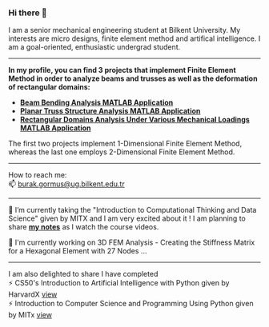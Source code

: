 ### Hi there 👋

I am a senior mechanical engineering student at Bilkent University. My interests are micro designs, finite element method and artifical intelligence. I am a goal-oriented, enthusiastic undergrad student. 

---
**In my profile, you can find 3 projects that implement Finite Element Method in order to analyze beams and trusses as well as the deformation of rectangular domains:**
- [**Beam Bending Analysis MATLAB Application**](https://github.com/MuhammedBurakGormus/BeamBendingAnalysis-MATLAB-Application)
- [**Planar Truss Structure Analysis  MATLAB Application**](https://github.com/MuhammedBurakGormus/PlanarTrussStructureAnalysis-MATLAB-Application)
- [**Rectangular Domains Analysis Under Various Mechanical Loadings MATLAB Application**](https://github.com/MuhammedBurakGormus/2DFiniteElement)

The first two projects implement 1-Dimensional Finite Element Method, whereas the last one employs 2-Dimensional Finite Element Method.

--- 
How to reach me: \
📫 burak.gormus@ug.bilkent.edu.tr 

--- 
🌱 I’m currently taking the "Introduction to Computational Thinking and Data Science" given by MITX and I am very excited about it ! I am planning to share [**my notes**](https://github.com/MuhammedBurakGormus/Intro_to_Computational_Thinking_and_Data_Science) as I watch the course videos.

🌱 I'm currently working on 3D FEM Analysis - Creating the Stiffness Matrix for a Hexagonal Element with 27 Nodes ...

--- 

I am also delighted to share I have completed \
⚡ CS50's Introduction to Artificial Intelligence with Python given by HarvardX [view](https://courses.edx.org/certificates/fadece01b7954accb781645d859bfc22) \
⚡ Introduction to Computer Science and Programming Using Python given by MITx [view](https://courses.edx.org/certificates/ebc3055905384600aebd2d330d7bc94c)


<!--
**MuhammedBurakGormus/MuhammedBurakGormus** is a ✨ _special_ ✨ repository because its `README.md` (this file) appears on your GitHub profile.

Here are some ideas to get you started:

- 🔭 I’m currently working on ...
- 🌱 I’m currently learning ...
- 👯 I’m looking to collaborate on ...
- 🤔 I’m looking for help with ...
- 💬 Ask me about ...
- 📫 How to reach me: ...
- 😄 Pronouns: ...
- ⚡ Fun fact: ...
-->
